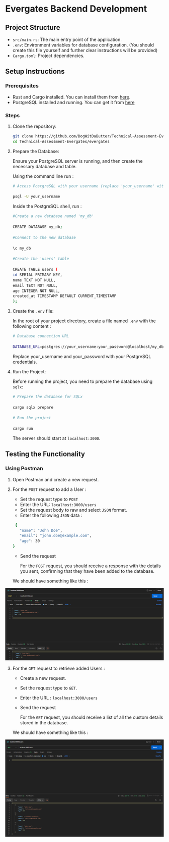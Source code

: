 # Evergates Backend Development

## Project Structure

- `src/main.rs`: The main entry point of the application.
- `.env`: Environment variables for database configuration. (You should create this file yourself and further clear instructions will be provided)
- `Cargo.toml`: Project dependencies.

## Setup Instructions

### Prerequisites

- Rust and Cargo installed. You can install them from [here](https://www.rust-lang.org/tools/install).
- PostgreSQL installed and running. You can get it from [here](https://www.postgresql.org/download/)

### Steps

1. Clone the repository:

   ```sh
   git clone https://github.com/DogWitDaButter/Technical-Assessment-Evergates.git
   cd Technical-Assessment-Evergates/evergates
   ```
2. Prepare the Database:

    Ensure your PostgreSQL server is running, and then create the necessary database and table.
    
    Using the command line run :

    ```sh
    # Access PostgreSQL with your username (replace 'your_username' with your actual username)

    psql -U your_username
    ```
    Inside the PostgreSQL shell, run :

    ```sh
    #Create a new database named 'my_db'

    CREATE DATABASE my_db; 

    #Connect to the new database

    \c my_db

    #Create the 'users' table

    CREATE TABLE users (
    id SERIAL PRIMARY KEY,
    name TEXT NOT NULL,
    email TEXT NOT NULL,
    age INTEGER NOT NULL,
    created_at TIMESTAMP DEFAULT CURRENT_TIMESTAMP
    );
    ```
3. Create the `.env` file:

    In the root of your project directory, create a file named `.env` with the following content :
     ```sh
     # Database connection URL
     
     DATABASE_URL=postgres://your_username:your_password@localhost/my_db
     ```

     Replace your_username and your_password with your PostgreSQL credentials.

4. Run the Project:

    Before running the project, you need to prepare the database using `sqlx`:
    ```sh
    # Prepare the database for SQLx

    cargo sqlx prepare

    # Run the project

    cargo run
    ```
    The server should start at `localhost:3000`.

## Testing the Functionality

### Using Postman 

1. Open Postman and create a new request.

2. For the `POST` request to add a User :

    - Set the request type to `POST`
    - Enter the URL: `localhost:3000/users`
    - Set the request body to raw and select ``JSON`` format.
    - Enter the following `JSON` data :

    ```sh
     {
       "name": "John Doe",
       "email": "john.doe@example.com",
       "age": 30
    }   
    ```
    - Send the request 

        For the ``POST`` request, you should receive a response with the details you sent, confirming that they have been added to the database.

    We should have something like this :

![alt text](<Documentation/Screenshot 2024-07-03 034844.png>)

3. For the `GET` request to retrieve added Users :

    - Create a new request.
    - Set the request type to `GET`.
    - Enter the URL : `localhost:3000/users`
    - Send the request 

        For the ``GET`` request, you should receive a list of all the custom details stored in  the database.

    We should have something like this : 

![alt text](<Documentation/Screenshot 2024-07-03 035616.png>)